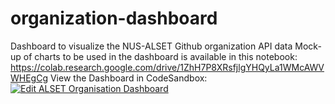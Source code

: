 # organization-dashboard
Dashboard to  visualize the NUS-ALSET Github organization API data
Mock-up of charts to be used in the dashboard is available in this notebook: https://colab.research.google.com/drive/1ZhH7P8XRsfjlgYHQyLa1WMcAWVWHEgCg
View the Dashboard in CodeSandbox: 
<a href="https://codesandbox.io/s/w6y956n1yl">
  <img alt="Edit ALSET Organisation Dashboard" src="https://codesandbox.io/static/img/play-codesandbox.svg">
</a>
